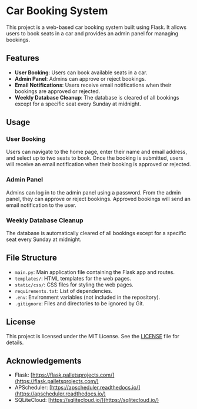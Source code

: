 # Car Booking System

This project is a web-based car booking system built using Flask. It allows users to book seats in a car and provides an admin panel for managing bookings.

## Features

- **User Booking**: Users can book available seats in a car.
- **Admin Panel**: Admins can approve or reject bookings.
- **Email Notifications**: Users receive email notifications when their bookings are approved or rejected.
- **Weekly Database Cleanup**: The database is cleared of all bookings except for a specific seat every Sunday at midnight.

## Usage

### User Booking

Users can navigate to the home page, enter their name and email address, and select up to two seats to book. Once the booking is submitted, users will receive an email notification when their booking is approved or rejected.

### Admin Panel

Admins can log in to the admin panel using a password. From the admin panel, they can approve or reject bookings. Approved bookings will send an email notification to the user.

### Weekly Database Cleanup

The database is automatically cleared of all bookings except for a specific seat every Sunday at midnight.

## File Structure

- `main.py`: Main application file containing the Flask app and routes.
- `templates/`: HTML templates for the web pages.
- `static/css/`: CSS files for styling the web pages.
- `requirements.txt`: List of dependencies.
- `.env`: Environment variables (not included in the repository).
- `.gitignore`: Files and directories to be ignored by Git.

## License

This project is licensed under the MIT License. See the [LICENSE](LICENSE) file for details.

## Acknowledgements

- Flask: [https://flask.palletsprojects.com/](https://flask.palletsprojects.com/)
- APScheduler: [https://apscheduler.readthedocs.io/](https://apscheduler.readthedocs.io/)
- SQLiteCloud: [https://sqlitecloud.io/](https://sqlitecloud.io/)
